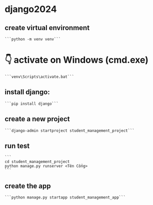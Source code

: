 # django2024

## create virtual environment
	```python -m venv venv```
# 👇️ activate on Windows (cmd.exe)
	```venv\Scripts\activate.bat```

## install django: 
	```pip install django```
	
## create a new project
	```django-admin startproject student_management_project```
	
## run test
	```
	cd student_management_project
	python manage.py runserver <Tên Cổng>
	```
	
##  create the app
	```python manage.py startapp student_management_app```
	
